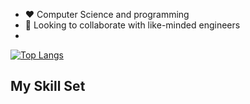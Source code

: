 - :heart: Computer Science and programming
- :thinking: Looking to collaborate with like-minded engineers
- 
 [![Top Langs](https://github-readme-stats.vercel.app/api/top-langs/?username=kahlinhenderson)](https://github.com/kahlinhenderson/github-readme-stats)
 
## My Skill Set

 <i class="devicon-python-plain"></i>
